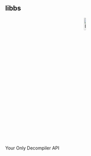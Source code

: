 
## libbs

<p align="center">
   <img src="https://i.imgur.com/qdesKpg.png" style="width: 10%;" alt="libbs Logo"/>
</p>

Your Only Decompiler API
